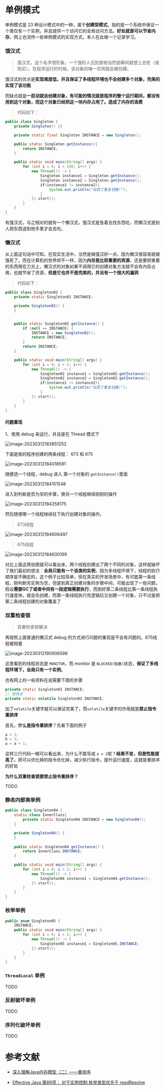 # 单例模式

单例模式是 23 种设计模式中的一种，属于**创建型模式**。指的是一个系统中保证一个类仅有一个实例，并且提供一个访问它的全局访问方法。**好处就是可以节省内存**。网上也流传一些单例模式的实现方式，本人在此做一个记录学习。

### 饿汉式

> 饿汉式，这个名字很形象，一个饿的人见到食物当然是瞬间就想上去抢（或购买）。在程序运行的时候，该对象的唯一实例就会被创建。

饿汉式的优点是**实现难度低，并且保证了多线程环境也不会创建多个对象，完美的实现了该功能**

而缺点就是**一启动就会创建对象，有可能的情况就是程序的整个运行期间，都没有用到这个对象，而这个对象已经把这一块内存占用了。造成了内存的浪费**

> 代码如下：

```java
public class Singleton {
    private Singleton() {}

    private static final Singleton INSTANCE = new Singleton();

    public static Singleton getInstance(){
        return INSTANCE;
    }

    public static void main(String[] args) {
        for (int i = 0; i < 100; i++) {
            new Thread(() -> {
                Singleton instance1 = Singleton.getInstance();
                Singleton instance2 = Singleton.getInstance();
                if(instance1 != instance2){
                    System.out.println("出现了重复创建!");
                }
            }).start();
        }
    }
}

```

有饿汉式，与之相对的就有一个懒汉式，饿汉式是急着去找东西吃，而懒汉式是别人把东西送到他手里才会去吃。

### 懒汉式

从上面这句话中可知，在现实生活中，当然是做饿汉好一点，因为懒汉很容易就被饿死了。而在计算机的世界却不一样，因为**内存是比较重要的资源**，还是要把重要的东西用在刀刃上，懒汉式的对象如果不调用它的创建对象方法就不会有内存占用，也就节省了资源，**但是它也并不是完美的，并且有一个很大的漏洞**

> 代码如下：

```java
public class Singleton02 {
    private static Singleton02 INSTANCE;

    private Singleton02() {
    }


    public static Singleton02 getInstance() {
        if (null == INSTANCE) {
            INSTANCE = new Singleton02();
            return INSTANCE;
        }
        return INSTANCE;
    }

    public static void main(String[] args) {
        for (int i = 0; i < 2; i++) {
            new Thread(() -> {
                Singleton02 instance1 = Singleton02.getInstance();
                Singleton02 instance2 = Singleton02.getInstance();
                if(instance1 != instance2){
                    System.out.println("出现了重复创建!");
                }
            }).start();
        }
    }
}
```

#### 问题重现

1、使用 debug 来运行，并且是在 Thread 模式下

![image-20230312183851252](https://cdn.staticaly.com/gh/M1sury/image-store@master/image-20230312183851252.png)



下面是我的程序创建的两条线程： 673 和 675

![image-20230312184018591](https://cdn.staticaly.com/gh/M1sury/image-store@master/image-20230312184018591.png)



随便选一个线程，debug 进入 第一个对象的 `getInstance()`里面

![image-20230312184151548](https://cdn.staticaly.com/gh/M1sury/image-store@master/image-20230312184151548.png)



进入到判断是否为空的步骤，换另一个线程继续刚刚的操作

![image-20230312184258175](https://cdn.staticaly.com/gh/M1sury/image-store@master/image-20230312184258175.png)

然后随便哪一个线程继续往下执行创建对象的操作。

> 673线程

![image-20230312184606497](https://cdn.staticaly.com/gh/M1sury/image-store@master/image-20230312184606497.png)

> 675线程

![image-20230312184630199](https://cdn.staticaly.com/gh/M1sury/image-store@master/image-20230312184630199.png)

对比上面这两张图就可以看出来，两个线程创建出了两个不同的对象，这样就破坏了我们最初的想法：**全局只能有一个该类的实例**，因为多线程环境下，线程的执行顺序是不确定的，这个例子比较简单，但在真实的开发场景中，有可能第一条线程，刚判断完实例为空，但是到真正创建对象的步骤中间，可能出现了一些问题，假设**需要GC了或者中间有一段逻辑需要执行**，而刚好第二条线程比第一条线程执行速度快，就会先创建，而第一条线程执行完逻辑后又创建一个对象，只不过是把第二条线程创建的对象覆盖了

### 双重检查锁

> 双重检查锁解决

再按照上面普通的懒汉式 debug 的方式进行问题的重现是不会有问题的。675线程被阻塞

![image-20230312190906598](https://cdn.staticaly.com/gh/M1sury/image-store@master/image-20230312190906598.png)

这里看到的线程状态是 `MONITOR`，而 monitor 是 `BLOCKED(阻塞)`状态，**保证了多线程环境下，全局只有一个实例**。

也有网上的一些资料在说需要下面的步骤

```java
private static Singleton02 INSTANCE;
// 替换成
private static volatile Singleton02 INSTANCE;
```

加了`volatile`关键字就可以保证完美了，而`volatile`关键字的作用就是**禁止指令重排序**

首先，**什么是指令重排序**？先看下面的例子

```java
a = 1;
b = 2;
a = a + 1;
```

这样三行代码一眼可以看出来，为什么不能写成 `a = 2`呢？**结果不变，但是性能提高了**。把可以优化掉的指令优化掉，减少执行指令，提升运行速度，这就是重排序的好处

**为什么双重检查锁要禁止指令重排序？**

TODO

### 静态内部类单例

```java
public class Singleton04 {
    static class InnerClass{
        private static Singleton04 INSTANCE = new Singleton04();
    }

    private Singleton04() {
    }
    
    public static Singleton04 getInstance() {
        return InnerClass.INSTANCE;
    }

    public static void main(String[] args) {
        for (int i = 0; i < 2; i++) {
            new Thread(() -> {
                Singleton04 instance1 = Singleton04.getInstance();
            }).start();
        }
    }
}
```

### 枚举单例

```java
public enum Singleton05 {
    INSTANCE;
    public static void main(String[] args) {
        for (int i = 0; i < 2; i++) {
            new Thread(() -> {
                Singleton05 instance1 = Singleton05.INSTANCE;
            }).start();
        }
    }
}
```

### `ThreadLocal` 单例

TODO

### 反射破坏单例

TODO

### 序列化破坏单例

TODO

# 参考文献

* [深入理解Java内存模型（二）——重排序](https://www.infoq.cn/article/java-memory-model-2/)

* [Effective Java 第89项： 对于实例控制,枚举类型优先于 readResolve](https://gitee.com/lin-mt/effective-java-third-edition/blob/master/第12章：序列化/第89项：对于实例控制，枚举类型优先于readResolve.md)